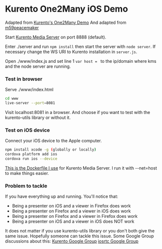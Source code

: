 # Kurento One2Many iOS Demo

Adapted from [Kurento's One2Many Demo](https://github.com/Kurento/kurento-tutorial-node/tree/master/kurento-one2many-call)
And adapted from [m59peacemaker](https://github.com/m59peacemaker/kurento-one2many-iOS)

Start [Kurento Media Server](https://www.kurento.org/docs/current/installation_guide.html) on port 8888 (default).

Enter ./server and run `npm install` then start the server with `node server`. If necessary change the WS URI to Kurento installation in `server.js`.

Open ./www/index.js and set line 1 `var host = ` to the ip/domain where kms and the node server are running.

### Test in browser

Serve ./www/index.html

```sh
cd www
live-server --port=8081
```

Visit localhost:8081 in a browser. And choose if you want to test with the kurento-utils library or without it.

### Test on iOS device

Connect your iOS device to the Apple computer.

```sh
npm install xcode -g (globally or locally)
cordova platform add ios
cordova run ios --device
```

[This is the Dockerfile I use](http://pastebin.com/3ih5cqA2) for Kurento Media Server. I run it with --net=host to make things easier.

### Problem to tackle

If you have everything up and running. You'll notice that:

* Being a presenter on iOS and a viewer in Firefox does work
* Being a presenter on Firefox and a viewer in iOS does work
* Being a presenter on Firefox and a viewer in Firefox does work
* Being a presenter on iOS and a viewer in iOS does NOT work

It does not matter if you use kurento-utils library or you don't both give the same issue.
Hopefully someone can tackle this issue.
Some Google Group discussions about this:
[Kurento Google Group](https://groups.google.com/d/msg/kurento/7isKmw3zH_Y/jHqu3mBNGQAJ)
[iosrtc Google Group](https://groups.google.com/forum/#!topic/cordova-plugin-iosrtc/LXAxyw0x2Wo)